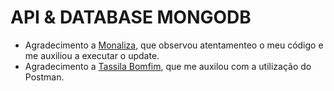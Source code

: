 # API & DATABASE MONGODB

* Agradecimento a <a href="https://github.com/monalizavitor"> Monaliza</a>, que observou atentamenteo o meu código e me auxiliou a executar o update.
* Agradecimento a <a href="https://github.com/tassilabomfim"> Tassila Bomfim</a>, que me auxilou com a utilização do Postman.
